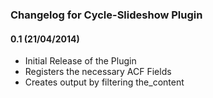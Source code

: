 ### Changelog for Cycle-Slideshow Plugin

#### 0.1 (21/04/2014)

* Initial Release of the Plugin
* Registers the necessary ACF Fields
* Creates output by filtering the_content